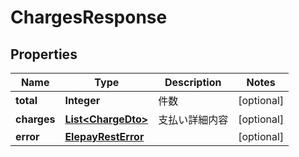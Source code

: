 

# ChargesResponse

## Properties

Name | Type | Description | Notes
------------ | ------------- | ------------- | -------------
**total** | **Integer** | 件数 |  [optional]
**charges** | [**List&lt;ChargeDto&gt;**](ChargeDto.md) | 支払い詳細内容 |  [optional]
**error** | [**ElepayRestError**](ElepayRestError.md) |  |  [optional]




